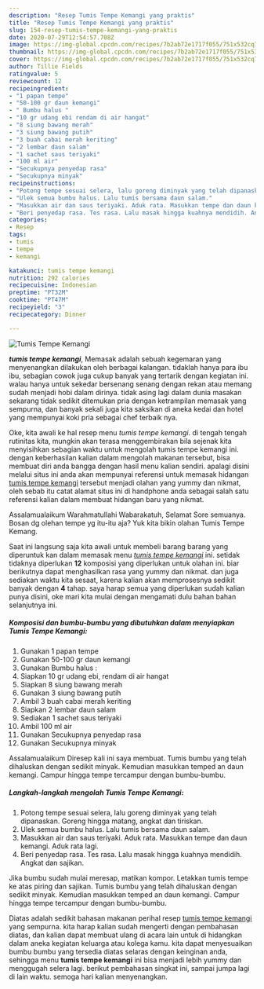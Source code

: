 ```yaml
---
description: "Resep Tumis Tempe Kemangi yang praktis"
title: "Resep Tumis Tempe Kemangi yang praktis"
slug: 154-resep-tumis-tempe-kemangi-yang-praktis
date: 2020-07-29T12:54:57.708Z
image: https://img-global.cpcdn.com/recipes/7b2ab72e1717f055/751x532cq70/tumis-tempe-kemangi-foto-resep-utama.jpg
thumbnail: https://img-global.cpcdn.com/recipes/7b2ab72e1717f055/751x532cq70/tumis-tempe-kemangi-foto-resep-utama.jpg
cover: https://img-global.cpcdn.com/recipes/7b2ab72e1717f055/751x532cq70/tumis-tempe-kemangi-foto-resep-utama.jpg
author: Tillie Fields
ratingvalue: 5
reviewcount: 12
recipeingredient:
- "1 papan tempe"
- "50-100 gr daun kemangi"
- " Bumbu halus "
- "10 gr udang ebi rendam di air hangat"
- "8 siung bawang merah"
- "3 siung bawang putih"
- "3 buah cabai merah keriting"
- "2 lembar daun salam"
- "1 sachet saus teriyaki"
- "100 ml air"
- "Secukupnya penyedap rasa"
- "Secukupnya minyak"
recipeinstructions:
- "Potong tempe sesuai selera, lalu goreng diminyak yang telah dipanaskan. Goreng hingga matang, angkat dan tiriskan."
- "Ulek semua bumbu halus. Lalu tumis bersama daun salam."
- "Masukkan air dan saus teriyaki. Aduk rata. Masukkan tempe dan daun kemangi. Aduk rata lagi."
- "Beri penyedap rasa. Tes rasa. Lalu masak hingga kuahnya mendidih. Angkat dan sajikan."
categories:
- Resep
tags:
- tumis
- tempe
- kemangi

katakunci: tumis tempe kemangi 
nutrition: 292 calories
recipecuisine: Indonesian
preptime: "PT32M"
cooktime: "PT47M"
recipeyield: "3"
recipecategory: Dinner

---
```



![Tumis Tempe Kemangi](https://img-global.cpcdn.com/recipes/7b2ab72e1717f055/751x532cq70/tumis-tempe-kemangi-foto-resep-utama.jpg)

<b><i>tumis tempe kemangi</i></b>, Memasak adalah sebuah kegemaran yang menyenangkan dilakukan oleh berbagai kalangan. tidaklah hanya para ibu ibu, sebagian cowok juga cukup banyak yang tertarik dengan kegiatan ini. walau hanya untuk sekedar bersenang senang dengan rekan atau memang sudah menjadi hobi dalam dirinya. tidak asing lagi dalam dunia masakan sekarang tidak sedikit ditemukan pria dengan ketrampilan memasak yang sempurna, dan banyak sekali juga kita saksikan di aneka kedai dan hotel yang mempunyai koki pria sebagai chef terbaik nya.

Oke, kita awali ke hal resep menu <i>tumis tempe kemangi</i>. di tengah tengah rutinitas kita, mungkin akan terasa menggembirakan bila sejenak kita menyisihkan sebagian waktu untuk mengolah tumis tempe kemangi ini. dengan keberhasilan kalian dalam mengolah makanan tersebut, bisa membuat diri anda bangga dengan hasil menu kalian sendiri. apalagi disini melalui situs ini anda akan mempunyai referensi untuk memasak hidangan <u>tumis tempe kemangi</u> tersebut menjadi olahan yang yummy dan nikmat, oleh sebab itu catat alamat situs ini di handphone anda sebagai salah satu referensi kalian dalam membuat hidangan baru yang nikmat.

Assalamualaikum Warahmatullahi Wabarakatuh, Selamat Sore semuanya. Bosan dg olehan tempe yg itu-itu aja? Yuk kita bikin olahan Tumis Tempe Kemang.


Saat ini langsung saja kita awali untuk membeli barang barang yang diperuntuk kan dalam memasak menu <u><i>tumis tempe kemangi</i></u> ini. setidak tidaknya diperlukan <b>12</b> komposisi yang diperlukan untuk olahan ini. biar berikutnya dapat menghasilkan rasa yang yummy dan nikmat. dan juga sediakan waktu kita sesaat, karena kalian akan memprosesnya sedikit banyak dengan <b>4</b> tahap. saya harap semua yang diperlukan sudah kalian punya disini, oke mari kita mulai dengan mengamati dulu bahan bahan selanjutnya ini.

<!--inarticleads1-->

##### Komposisi dan bumbu-bumbu yang dibutuhkan dalam menyiapkan Tumis Tempe Kemangi:

1. Gunakan 1 papan tempe
1. Gunakan 50-100 gr daun kemangi
1. Gunakan  Bumbu halus :
1. Siapkan 10 gr udang ebi, rendam di air hangat
1. Siapkan 8 siung bawang merah
1. Gunakan 3 siung bawang putih
1. Ambil 3 buah cabai merah keriting
1. Siapkan 2 lembar daun salam
1. Sediakan 1 sachet saus teriyaki
1. Ambil 100 ml air
1. Gunakan Secukupnya penyedap rasa
1. Gunakan Secukupnya minyak


Assalamualaikum Diresep kali ini saya membuat. Tumis bumbu yang telah dihaluskan dengan sedikit minyak. Kemudian masukkan temped an daun kemangi. Campur hingga tempe tercampur dengan bumbu-bumbu. 

<!--inarticleads2-->

##### Langkah-langkah mengolah Tumis Tempe Kemangi:

1. Potong tempe sesuai selera, lalu goreng diminyak yang telah dipanaskan. Goreng hingga matang, angkat dan tiriskan.
1. Ulek semua bumbu halus. Lalu tumis bersama daun salam.
1. Masukkan air dan saus teriyaki. Aduk rata. Masukkan tempe dan daun kemangi. Aduk rata lagi.
1. Beri penyedap rasa. Tes rasa. Lalu masak hingga kuahnya mendidih. Angkat dan sajikan.


Jika bumbu sudah mulai meresap, matikan kompor. Letakkan tumis tempe ke atas piring dan sajikan. Tumis bumbu yang telah dihaluskan dengan sedikit minyak. Kemudian masukkan temped an daun kemangi. Campur hingga tempe tercampur dengan bumbu-bumbu. 

Diatas adalah sedikit bahasan makanan perihal resep <u>tumis tempe kemangi</u> yang sempurna. kita harap kalian sudah mengerti dengan pembahasan diatas, dan kalian dapat membuat ulang di acara lain untuk di hidangkan dalam aneka kegiatan keluarga atau kolega kamu. kita dapat menyesuaikan bumbu bumbu yang tersedia diatas selaras dengan keinginan anda, sehingga menu <b>tumis tempe kemangi</b> ini bisa menjadi lebih yummy dan menggugah selera lagi. berikut pembahasan singkat ini, sampai jumpa lagi di lain waktu. semoga hari kalian menyenangkan.
